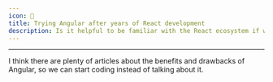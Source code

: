 ```yaml
---
icon: 🦊
title: Trying Angular after years of React development
description: Is it helpful to be familiar with the React ecosystem if we talk about Angular? Well, let's try to figure it out.
---
```

---
I think there are plenty of articles about the benefits and drawbacks of Angular, so we can start coding instead of talking about it.
